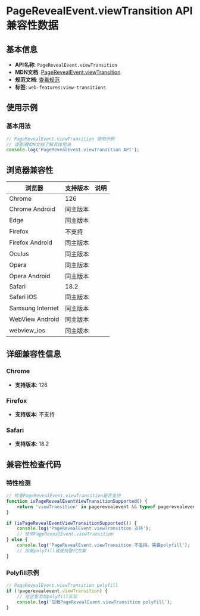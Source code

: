 # PageRevealEvent.viewTransition API 兼容性数据

## 基本信息

- **API名称**: `PageRevealEvent.viewTransition`
- **MDN文档**: [PageRevealEvent.viewTransition](https://developer.mozilla.org/docs/Web/API/PageRevealEvent/viewTransition)
- **规范文档**: [查看规范](https://html.spec.whatwg.org/multipage/nav-history-apis.html#dom-pagerevealevent-viewtransition)
- **标签**: `web-features:view-transitions`

## 使用示例

### 基本用法

```javascript
// PageRevealEvent.viewTransition 使用示例
// 请查阅MDN文档了解具体用法
console.log('PageRevealEvent.viewTransition API');
```

## 浏览器兼容性

| 浏览器 | 支持版本 | 说明 |
|--------|----------|------|
| Chrome | 126 |  |
| Chrome Android | 同主版本 |  |
| Edge | 同主版本 |  |
| Firefox | 不支持 |  |
| Firefox Android | 同主版本 |  |
| Oculus | 同主版本 |  |
| Opera | 同主版本 |  |
| Opera Android | 同主版本 |  |
| Safari | 18.2 |  |
| Safari iOS | 同主版本 |  |
| Samsung Internet | 同主版本 |  |
| WebView Android | 同主版本 |  |
| webview_ios | 同主版本 |  |

## 详细兼容性信息

### Chrome

- **支持版本**: 126

### Firefox

- **支持版本**: 不支持

### Safari

- **支持版本**: 18.2

## 兼容性检查代码

### 特性检测

```javascript
// 检查PageRevealEvent.viewTransition是否支持
function isPageRevealEventViewTransitionSupported() {
    return 'viewTransition' in pagerevealevent && typeof pagerevealevent.viewTransition === 'function';
}

if (isPageRevealEventViewTransitionSupported()) {
    console.log('PageRevealEvent.viewTransition 支持');
    // 使用PageRevealEvent.viewTransition
} else {
    console.log('PageRevealEvent.viewTransition 不支持，需要polyfill');
    // 加载polyfill或使用替代方案
}
```

### Polyfill示例

```javascript
// PageRevealEvent.viewTransition polyfill
if (!pagerevealevent.viewTransition) {
    // 在这里添加polyfill实现
    console.log('加载PageRevealEvent.viewTransition polyfill');
}
```

